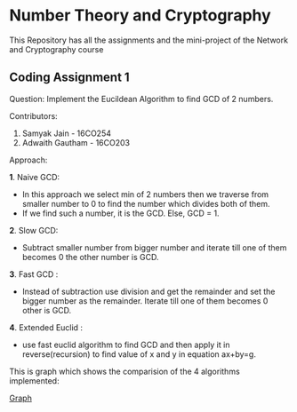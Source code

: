 # Number Theory and Cryptography
This Repository has all the assignments and the mini-project of the Network and Cryptography course

## Coding Assignment 1

Question: Implement the Eucildean Algorithm to find GCD of 2 numbers. 

Contributors:

1. Samyak Jain - 16CO254
2. Adwaith Gautham - 16CO203

Approach: 

**1**. Naive GCD: 

* In this approach we select min of 2 numbers then we traverse from smaller number to 0 to find the number which divides both of them.
* If we find such a number, it is the GCD. Else, GCD = 1.

**2**. Slow GCD:

* Subtract smaller number from bigger number and iterate till one of them becomes 0 the other number is GCD.

**3**. Fast GCD :

* Instead of subtraction use division and get the remainder and set the bigger number as the remainder. Iterate till one of them becomes 0 other is GCD.

**4**. Extended Euclid :
* use fast euclid algorithm to find GCD and then apply it in reverse(recursion) to find value of x and y in equation ax+by=g.

This is graph which shows the comparision of the 4 algorithms implemented: 

[Graph](./NTC-Assignment/GCD_16_24.jpg)